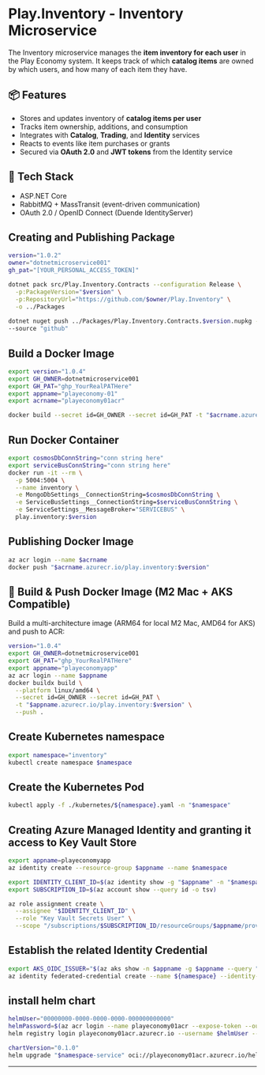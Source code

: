 # Play.Inventory - Inventory Microservice

The Inventory microservice manages the **item inventory for each user** in the Play Economy system. It keeps track of which **catalog items** are owned by which users, and how many of each item they have.

## 📦 Features

- Stores and updates inventory of **catalog items per user**
- Tracks item ownership, additions, and consumption
- Integrates with **Catalog**, **Trading**, and **Identity** services
- Reacts to events like item purchases or grants
- Secured via **OAuth 2.0** and **JWT tokens** from the Identity service

## 🧱 Tech Stack

- ASP.NET Core
- RabbitMQ + MassTransit (event-driven communication)
- OAuth 2.0 / OpenID Connect (Duende IdentityServer)


## Creating and Publishing Package 
```bash
version="1.0.2"
owner="dotnetmicroservice001"
gh_pat="[YOUR_PERSONAL_ACCESS_TOKEN]"

dotnet pack src/Play.Inventory.Contracts --configuration Release \
  -p:PackageVersion="$version" \
  -p:RepositoryUrl="https://github.com/$owner/Play.Inventory" \
  -o ../Packages
  
dotnet nuget push ../Packages/Play.Inventory.Contracts.$version.nupkg --api-key $gh_pat \
--source "github"
```

## Build a Docker Image
```bash
export version="1.0.4"
export GH_OWNER=dotnetmicroservice001
export GH_PAT="ghp_YourRealPATHere"
export appname="playeconomy-01"
export acrname="playeconomy01acr"

docker build --secret id=GH_OWNER --secret id=GH_PAT -t "$acrname.azurecr.io/play.inventory:$version" .
```

## Run Docker Container
```bash 
export cosmosDbConnString="conn string here"
export serviceBusConnString="conn string here"
docker run -it --rm \
  -p 5004:5004 \
  --name inventory \
  -e MongoDbSettings__ConnectionString=$cosmosDbConnString \
  -e ServiceBusSettings__ConnectionString=$serviceBusConnString \
  -e ServiceSettings__MessageBroker="SERVICEBUS" \
  play.inventory:$version
```

## Publishing Docker Image
```bash 
az acr login --name $acrname
docker push "$acrname.azurecr.io/play.inventory:$version"
```
## 🐳 Build & Push Docker Image (M2 Mac + AKS Compatible)

Build a multi-architecture image (ARM64 for local M2 Mac, AMD64 for AKS) and push to ACR:
```bash
version="1.0.4"
export GH_OWNER=dotnetmicroservice001
export GH_PAT="ghp_YourRealPATHere"
export appname="playeconomyapp"
az acr login --name $appname
docker buildx build \
  --platform linux/amd64 \
  --secret id=GH_OWNER --secret id=GH_PAT \
  -t "$appname.azurecr.io/play.inventory:$version" \
  --push .
```

## Create Kubernetes namespace
```bash 
export namespace="inventory"
kubectl create namespace $namespace 
```

## Create the Kubernetes Pod
```bash
kubectl apply -f ./kubernetes/${namespace}.yaml -n "$namespace"
```

## Creating Azure Managed Identity and granting it access to Key Vault Store
```bash
export appname=playeconomyapp
az identity create --resource-group $appname --name $namespace 

export IDENTITY_CLIENT_ID=$(az identity show -g "$appname" -n "$namespace" --query clientId -o tsv)
export SUBSCRIPTION_ID=$(az account show --query id -o tsv)

az role assignment create \
  --assignee "$IDENTITY_CLIENT_ID" \
  --role "Key Vault Secrets User" \
  --scope "/subscriptions/$SUBSCRIPTION_ID/resourceGroups/$appname/providers/Microsoft.KeyVault/vaults/$appname"
```

## Establish the related Identity Credential
```bash
export AKS_OIDC_ISSUER="$(az aks show -n $appname -g $appname --query "oidcIssuerProfile.issuerUrl" -otsv)"
az identity federated-credential create --name ${namespace} --identity-name "${namespace}" --resource-group "${appname}" --issuer "${AKS_OIDC_ISSUER}" --subject system:serviceaccount:"${namespace}":"${namespace}-serviceaccount" --audience api://AzureADTokenExchange
```

## install helm chart
```bash 
helmUser="00000000-0000-0000-0000-000000000000"
helmPassword=$(az acr login --name playeconomy01acr --expose-token --output tsv --query accessToken)
helm registry login playeconomy01acr.azurecr.io --username $helmUser --password $helmPassword 

chartVersion="0.1.0"
helm upgrade "$namespace-service" oci://playeconomy01acr.azurecr.io/helm/microservice --version $chartVersion -f ./helm/values.yaml -n $namespace --install
```
---
